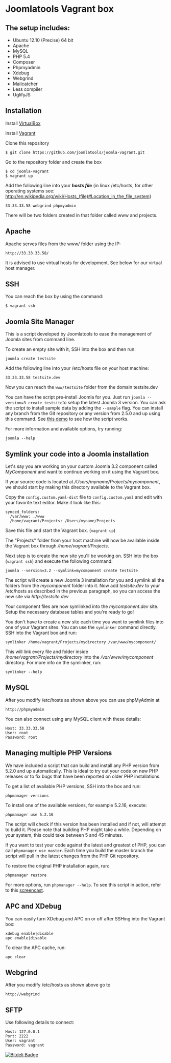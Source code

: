 Joomlatools Vagrant box
=======================

The setup includes:
-------------------
* Ubuntu 12.10 (Precise) 64 bit
* Apache
* MySQL
* PHP 5.4 
* Composer
* Phpmyadmin
* Xdebug
* Webgrind
* Mailcatcher
* Less compiler
* UglifyJS

Installation
------------

Install [VirtualBox](http://www.virtualbox.org/)

Install [Vagrant](http://downloads.vagrantup.com/)

Clone this repository

    $ git clone https://github.com/joomlatools/joomla-vagrant.git

Go to the repository folder and create the box

    $ cd joomla-vagrant
    $ vagrant up

Add the following line into your ***hosts file*** (in linux /etc/hosts, for other operating systems see: http://en.wikipedia.org/wiki/Hosts_(file)#Location_in_the_file_system)

    33.33.33.58 webgrind phpmyadmin

There will be two folders created in that folder called www and projects.

Apache
------

Apache serves files from the www/ folder using the IP:

    http://33.33.33.58/

It is advised to use virtual hosts for development. See below for our virtual host manager.

SSH
---
You can reach the box by using the command:

	$ vagrant ssh

Joomla Site Manager
-------------------

This is a script developed by Joomlatools to ease the management of Joomla sites from command line.

To create an empty site with it, SSH into the box and then run:

    joomla create testsite

Add the following line into your /etc/hosts file on your host machine:

    33.33.33.58 testsite.dev

Now you can reach the ```www/testsite``` folder from the domain testsite.dev
    
You can have the script pre-install Joomla for you. Just run ```joomla --version=3 create testsite```to setup the latest Joomla 3 version. You can ask the script to install sample data by adding the ```--sample``` flag. You can install any branch from the Git repository or any version from 2.5.0 and up using this command. See [this demo](http://quick.as/kvjjsg6g) to see how the script works.

For more information and available options, try running:

    joomla --help


Symlink your code into a Joomla installation
--------------------------------------------
Let's say you are working on your custom Joomla 3.2 component called _MyComponent_ and want to continue working on it using the Vagrant box.

If your source code is located at _/Users/myname/Projects/mycomponent_, we should start by making this directory available to the Vagrant box.

Copy the ```config.custom.yaml-dist``` file to ```config.custom.yaml``` and edit with your favorite text editor. Make it look like this:

	synced_folders:
	  /var/www: ./www
	  /home/vagrant/Projects: /Users/myname/Projects

Save this file and start the Vagrant box. (```vagrant up```)

The "Projects" folder from your host machine will now be available inside the Vagrant box through _/home/vagrant/Projects_.

Next step is to create the new site you'll be working on. SSH into the box (```vagrant ssh```) and execute the following command: 

	joomla --version=3.2 --symlink=mycomponent create testsite

The script will create a new Joomla 3 installation for you and symlink all the folders from the _mycomponent_ folder into it. Now add _testsite.dev_ to your /etc/hosts as described in the previous paragraph, so you can access the new site via _http://testsite.dev_ 

Your component files are now symlinked into the _mycomponent.dev_ site. Setup the necessary database tables and you're ready to go!

You don't have to create a new site each time you want to symlink files into one of your Vagrant sites. You can use the ```symlinker``` command directly.
SSH into the Vagrant box and run:

	symlinker /home/vagrant/Projects/mydirectory /var/www/mycomponent/ 
	
This will link every file and folder inside _/home/vagrant/Projects/mydirectory_ into the _/var/www/mycomponent_ directory.
For more info on the symlinker, run: 

	symlinker --help

MySQL
-----

After you modify /etc/hosts as shown above you can use phpMyAdmin at

    http://phpmyadmin

You can also connect using any MySQL client with these details:

    Host: 33.33.33.58
    User: root
    Password: root


Managing multiple PHP Versions
------------------------------

We have included a script that can build and install any PHP version from 5.2.0 and up automatically. This is ideal to try out your code on new PHP releases or to fix bugs that have been reported on older PHP installations.

To get a list of available PHP versions, SSH into the box and run:

    phpmanager versions
    
To install one of the available versions, for example 5.2.16, execute:

	phpmanager use 5.2.16
	
The script will check if this version has been installed and if not, will attempt to build it. Please note that building PHP might take a while. Depending on your system, this could take between 5 and 45 minutes.

If you want to test your code against the latest and greatest of PHP, you can call ```phpmanager use master```. Each time you build the master branch the script will pull in the latest changes from the PHP Git repository.

To restore the original PHP installation again, run:

	phpmanager restore
	
For more options, run ```phpmanager --help```. To see this script in action, refer to this [screencast](http://quick.as/5aw1ulxx).

APC and XDebug
--------------

You can easily turn XDebug and APC on or off after SSHing into the Vagrant box:

    xdebug enable|disable
    apc enable|disable
    
To clear the APC cache, run:

    apc clear

Webgrind
--------

After you modify /etc/hosts as shown above go to

    http://webgrind

SFTP
----

Use following details to connect:

    Host: 127.0.0.1
    Port: 2222
    User: vagrant
    Password: vagrant


[![Bitdeli Badge](https://d2weczhvl823v0.cloudfront.net/joomlatools/joomla-vagrant/trend.png)](https://bitdeli.com/free "Bitdeli Badge")

